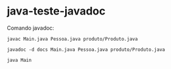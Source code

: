 # java-teste-javadoc

Comando javadoc:

```
javac Main.java Pessoa.java produto/Produto.java
```

~~~ 
javadoc -d docs Main.java Pessoa.java produto/Produto.java
~~~

`java Main`